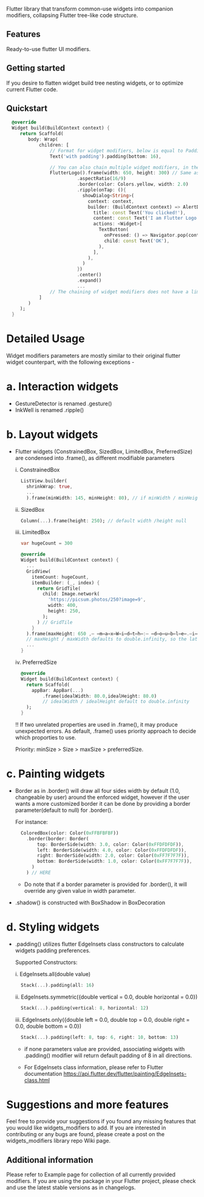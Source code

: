<!--
This README describes the package. If you publish this package to pub.dev,
this README's contents appear on the landing page for your package.

For information about how to wri
[writing package pages](https://dart.dev/guides/libraries/writing-package-pagte a good package README, see the guide fores).

For general information about developing packages, see the Dart guide for
[creating packages](https://dart.dev/guides/libraries/create-library-packages)
and the Flutter guide for
[developing packages and plugins](https://flutter.dev/developing-packages).
-->

Flutter library that transform common-use widgets into companion modifiers, collapsing Flutter tree-like code structure.

## Features

Ready-to-use flutter UI modifiers.

## Getting started

If you desire to flatten widget build tree nesting widgets, or to optimize current Flutter code.

## Quickstart

```dart
  @override
  Widget build(BuildContext context) {
     return Scaffold(
        body: Wrap(
            children: [
                // Format for widget modifiers, below is equal to Padding(padding: EdgeInsets.only(bottom: 16),child: Text('with padding'))
                Text('with padding').padding(bottom: 16),

                // You can also chain multiple widget modifiers, in the order when child widget are wrapped by its parent
                FlutterLogo().frame(width: 650, height: 300) // Same as SizedBox usage
                          .aspectRatio(16/9) 
                          .border(color: Colors.yellow, width: 2.0)
                          .ripple(onTap: (){
                            showDialog<String>(
                              context: context,
                              builder: (BuildContext context) => AlertDialog(
                                title: const Text('You clicked!'),
                                content: const Text('I am Flutter Logo'),
                                actions: <Widget>[
                                  TextButton(
                                    onPressed: () => Navigator.pop(context, 'Yes'),
                                    child: const Text('OK'),
                                  ),
                                ],
                              ),
                            )
                          })
                          .center()
                          .expand()
                          ...
                // The chaining of widget modifiers does not have a limit.
            ]
        )
     );
  }
```

# Detailed Usage

Widget modifiers parameters are mostly similar to their original flutter widget counterpart, with the following exceptions -

# a. Interaction widgets

  - GestureDetector is renamed .gesture()
  - InkWell is renamed .ripple()

# b. Layout widgets

  - Flutter widgets (ConstrainedBox, SizedBox, LimitedBox, PreferredSize) are condensed into .frame(), as different modifiable parameters

    i. ConstrainedBox
    ```dart
      ListView.builder(
        shrinkWrap: true, 
        ...
        ).frame(minWidth: 145, minHeight: 80), // if minWidth / minHeight is not provided, default to 0.0
    ```

    ii. SizedBox
    ```dart
      Column(...).frame(height: 250); // default width /height null
    ```

    iii. LimitedBox
    ```dart
      var hugeCount = 300

      @override
      Widget build(BuildContext context) {
        ...
        GridView(
          itemCount: hugeCount,
          itemBuilder: (_, index) {
            return GridTile(
              child: Image.network(
                'https://picsum.photos/250?image=9', 
                width: 400, 
                height: 250,
              );
            ) // GridTile
          }
        ).frame(maxHeight: 650 ,̶ ̶m̶a̶x̶W̶i̶d̶t̶h̶:̶ ̶d̶o̶u̶b̶l̶e̶.̶i̶n̶f̶i̶n̶i̶t̶y̶) // GridView 
        // maxHeight / maxWidth defaults to double.infinity, so the latter is not needed
        ...
      }
    ```

    iv. PreferredSize
    ```dart
      @override
      Widget build(BuildContext context) {
        return Scaffold(
          appBar: AppBar(...)
              .frame(idealWidth: 80.0,idealHeight: 80.0)
              // idealWidth / idealHeight default to double.infinity
        );
      }
    ```

    !! If two unrelated properties are used in .frame(), it may produce unexpected errors. As default, .frame() uses priority approach to decide which proporties to use. 
    
    Priority: minSize > Size > maxSize > preferredSize.

# c. Painting widgets
  
  - Border as in .border() will draw all four sides width by default (1.0, changeable by    user) around the enforced widget, however if the user wants a more customized border it can be done by providing a border parameter(default to null) for .border().

    For instance:
    ```dart
      ColoredBox(color: Color(0xFFBFBFBF))
        .border(border: Border(
            top: BorderSide(width: 3.0, color: Color(0xFFDFDFDF)),
            left: BorderSide(width: 4.0, color: Color(0xFFDFDFDF)),
            right: BorderSide(width: 2.0, color: Color(0xFF7F7F7F)),
            bottom: BorderSide(width: 1.0, color: Color(0xFF7F7F7F)),
          )
        ) // HERE
    ```
    * Do note that if a border parameter is provided for .border(), it will override any given value in width parameter.

  - .shadow() is constructed with BoxShadow in BoxDecoration

# d. Styling widgets

  - .padding() utilizes flutter EdgeInsets class constructors to calculate widgets padding preferences.

    Supported Constructors: 

      i. EdgeInsets.all(double value)
      ```dart
        Stack(...).padding(all: 16)
      ```

      ii. EdgeInsets.symmetric({double vertical = 0.0, double horizontal = 0.0})
      ```dart
        Stack(...).padding(vertical: 8, horizontal: 12)
      ```

      iii. EdgeInsets.only({double left = 0.0, double top = 0.0, double right = 0.0, double bottom = 0.0})
      ```dart
        Stack(...).padding(left: 8, top: 6, right: 10, bottom: 13)
      ```

    * if none parameters value are provided, associating widgets with .padding() modifier will return default padding of 8 in all directions.

    * For EdgeInsets class information, please refer to Flutter documentation https://api.flutter.dev/flutter/painting/EdgeInsets-class.html

# Suggestions and more features

Feel free to provide your suggestions if you found any missing features that you would like widgets_modifiers to add.
If you are interested in contributing or any bugs are found, please create a post on the widgets_modifiers library repo Wiki page.  

## Additional information

Please refer to Example page for collection of all currently provided modifiers.
If you are using the package in your Flutter project, please check and use the latest stable versions as in changelogs.

